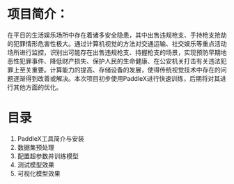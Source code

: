 # 项目简介：
在平日的生活娱乐场所中存在着诸多安全隐患，其中出售违规枪支、手持枪支抢劫的犯罪情形危害性极大。通过计算机视觉的方法对交通运输、社交娱乐等重点活动场所进行监控，识别出可能存在出售违规枪支、持握枪支的场景，实现预防早期地恶性犯罪事件、降低财产损失、保护人民的生命健康、在公安机关打击有关违法犯罪上至关重要。计算能力的提高、存储设备的发展，使得传统视觉技术中存在的问题逐渐得到改善或解决。本次项目初步使用PaddleX进行快速训练，后期将对其进行其他方面的优化。
# 目录
1. PaddleX工具简介与安装
1. 数据集预处理	
1. 配置超参数并训练模型
1. 测试模型效果
1. 可视化模型效果

